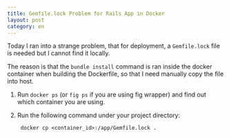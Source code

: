 ```yaml
---
title: Gemfile.lock Problem for Rails App in Docker
layout: post
category: en
---
```


Today I ran into a strange problem, that for deployment, a `Gemfile.lock` file is needed but I cannot find it locally.

The reason is that the `bundle install` command is ran inside the docker container when building the Dockerfile, so that I need manually copy the file into host.

1. Run `docker ps` (or `fig ps` if you are using fig wrapper) and find out which container you are using.

2. Run the following command under your project directory:

        docker cp <container_id>:/app/Gemfile.lock .
